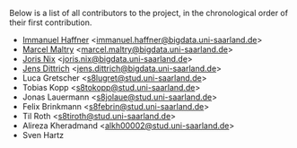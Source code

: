 Below is a list of all contributors to the project, in the chronological order of their first contribution.

- [Immanuel Haffner](https://bigdata.uni-saarland.de/people/haffner.php) <<immanuel.haffner@bigdata.uni-saarland.de>>
- [Marcel Maltry](https://bigdata.uni-saarland.de/people/maltry.php) <<marcel.maltry@bigdata.uni-saarland.de>>
- [Joris Nix](https://bigdata.uni-saarland.de/people/nix.php) <<joris.nix@bigdata.uni-saarland.de>>
- [Jens Dittrich](https://bigdata.uni-saarland.de/people/dittrich.php) <<jens.dittrich@bigdata.uni-saarland.de>>
- Luca Gretscher <<s8lugret@stud.uni-saarland.de>>
- Tobias Kopp <<s8tokopp@stud.uni-saarland.de>>
- Jonas Lauermann <<s8jolaue@stud.uni-saarland.de>>
- Felix Brinkmann <<s8febrin@stud.uni-saarland.de>>
- Til Roth <<s8tiroth@stud.uni-saarland.de>>
- Alireza Kheradmand <<alkh00002@stud.uni-saarland.de>>
- Sven Hartz
